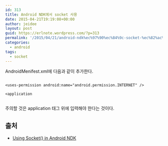 ```yaml
---
id: 313
title: Android NDK에서 socket 사용
date: 2015-04-21T19:19:08+00:00
author: jeidee
layout: post
guid: https://erlnote.wordpress.com/?p=313
permalink: '/2015/04/21/android-ndk%ec%97%90%ec%84%9c-socket-%ec%82%ac%ec%9a%a9/'
categories:
  - android
tags:
  - socket
---
```

AndroidMenifest.xml에 다음과 같이 추가한다.

```
      
<uses-permission android:name="android.permission.INTERNET" />
      
<application
  
```

주의할 것은 application 태그 위에 입력해야 한다는 것이다.

## 출처

  * [Using Socket() in Android NDK](http://stackoverflow.com/questions/6033581/using-socket-in-android-ndk)